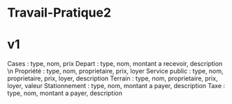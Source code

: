 # Travail-Pratique2


# v1
Cases : type, nom, prix
    Depart : type, nom, montant a recevoir, description \n
    Propriété : type, nom, proprietaire, prix, loyer
        Service public : type, nom, proprietaire, prix, loyer, description
        Terrain : type, nom, proprietaire, prix, loyer, valeur
    Stationnement : type, nom, montant a payer, description
    Taxe : type, nom, montant a payer, description